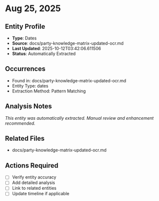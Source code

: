 # Aug 25, 2025

## Entity Profile
- **Type**: Dates
- **Source**: docs/party-knowledge-matrix-updated-ocr.md
- **Last Updated**: 2025-10-12T03:42:06.611506
- **Status**: Automatically Extracted

## Occurrences
- Found in: docs/party-knowledge-matrix-updated-ocr.md
- Entity Type: dates
- Extraction Method: Pattern Matching

## Analysis Notes
*This entity was automatically extracted. Manual review and enhancement recommended.*

## Related Files
- docs/party-knowledge-matrix-updated-ocr.md

## Actions Required
- [ ] Verify entity accuracy
- [ ] Add detailed analysis
- [ ] Link to related entities
- [ ] Update timeline if applicable
